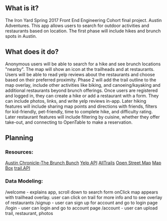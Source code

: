 ## What is it?
The Iron Yard Spring 2017 Front End Engineering Cohort final project.
Austin Adventures.
This app allows users to search for outdoor activities and restaurants based on location.
The first phase will include hikes and brunch spots in Austin.

## What does it do?
Anonymous users will be able to search for a hike and see brunch locations "nearby". The map will show an icon at the trailheads and at restaurants. Users will be able to read yelp reviews about the restaurants and choose based on their preferred proximity. Phase 2 will add the trail outline to the map overlay, include other activities like biking, and canoeing/kayaking and additional restaurants beyond brunch offerings. Once users are registered and logged in, they can create a hike or add a restaurant with a form. They can include photos, links, and write yelp reviews in-app. Later hiking features will include sharing map points and directions with friends, filters for kid-friendly, pet-friendly, time to complete hike, and difficulty rating. Later restaurant features will include filtering by cuisine, whether they offer take-out, and connecting to OpenTable to make a reservation.

## Planning
### Resources:
[Austin Chronicle-The Brunch Bunch](http://www.austinchronicle.com/food/2016-03-11/the-new-brunch-bunch/)
[Yelp API](https://www.yelp.com/developers)
[AllTrails](https://www.alltrails.com/explore/trail/us/texas/barton-creek-greenbelt)
[Open Street Map](https://www.openstreetmap.org/search?query=Barton%20Creek%20Greenbelt#map=15/30.2562/-97.8146&layers=CND)
[Map Box](https:www.mapbox.com)
[trail.API](https://market.mashape.com/trailapi/trailapi)

### Data Modeling:
/welcome - explains app, scroll down to search form
onClick map appears with trailhead overlay. user can click on trail for more info and to see overlay of restaurants
/signup - user can sign up for account and go to login page
/login - user can login and go to account page
/account - user can upload trail, restaurant, photos
